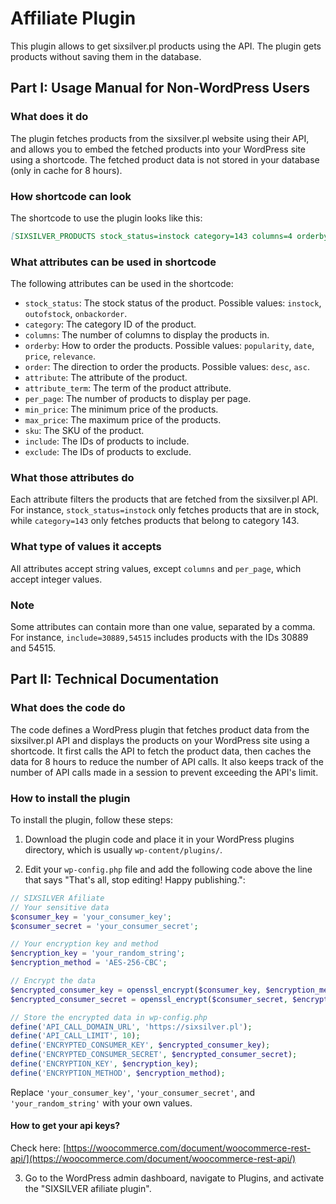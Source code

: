 # Affiliate Plugin

This plugin allows to get sixsilver.pl products using the API. The plugin gets products without saving them in the database.

## Part I: Usage Manual for Non-WordPress Users

### What does it do

The plugin fetches products from the sixsilver.pl website using their API, and allows you to embed the fetched products into your WordPress site using a shortcode. The fetched product data is not stored in your database (only in cache for 8 hours).

### How shortcode can look

The shortcode to use the plugin looks like this:

```markdown
[SIXSILVER_PRODUCTS stock_status=instock category=143 columns=4 orderby=popularity order=desc attribute=pa_kamien attribute_term=218 per_page=8 min_price=100 max_price=1500 sku=S-190-1 include=30889 exclude=54528,54515]
```

### What attributes can be used in shortcode

The following attributes can be used in the shortcode:

- `stock_status`: The stock status of the product. Possible values: `instock`, `outofstock`, `onbackorder`.
- `category`: The category ID of the product.
- `columns`: The number of columns to display the products in.
- `orderby`: How to order the products. Possible values: `popularity`, `date`, `price`, `relevance`.
- `order`: The direction to order the products. Possible values: `desc`, `asc`.
- `attribute`: The attribute of the product.
- `attribute_term`: The term of the product attribute.
- `per_page`: The number of products to display per page.
- `min_price`: The minimum price of the products.
- `max_price`: The maximum price of the products.
- `sku`: The SKU of the product.
- `include`: The IDs of products to include.
- `exclude`: The IDs of products to exclude.

### What those attributes do

Each attribute filters the products that are fetched from the sixsilver.pl API. For instance, `stock_status=instock` only fetches products that are in stock, while `category=143` only fetches products that belong to category 143.

### What type of values it accepts

All attributes accept string values, except `columns` and `per_page`, which accept integer values.

### Note

Some attributes can contain more than one value, separated by a comma. For instance, `include=30889,54515` includes products with the IDs 30889 and 54515.

## Part II: Technical Documentation

### What does the code do

The code defines a WordPress plugin that fetches product data from the sixsilver.pl API and displays the products on your WordPress site using a shortcode. It first calls the API to fetch the product data, then caches the data for 8 hours to reduce the number of API calls. It also keeps track of the number of API calls made in a session to prevent exceeding the API's limit.

### How to install the plugin

To install the plugin, follow these steps:

1. Download the plugin code and place it in your WordPress plugins directory, which is usually `wp-content/plugins/`.

2. Edit your `wp-config.php` file and add the following code above the line that says "That's all, stop editing! Happy publishing.":

```php
// SIXSILVER Afiliate
// Your sensitive data
$consumer_key = 'your_consumer_key';
$consumer_secret = 'your_consumer_secret';

// Your encryption key and method
$encryption_key = 'your_random_string';
$encryption_method = 'AES-256-CBC';

// Encrypt the data
$encrypted_consumer_key = openssl_encrypt($consumer_key, $encryption_method, $encryption_key);
$encrypted_consumer_secret = openssl_encrypt($consumer_secret, $encryption_method, $encryption_key);

// Store the encrypted data in wp-config.php
define('API_CALL_DOMAIN_URL', 'https://sixsilver.pl');
define('API_CALL_LIMIT', 10);
define('ENCRYPTED_CONSUMER_KEY', $encrypted_consumer_key);
define('ENCRYPTED_CONSUMER_SECRET', $encrypted_consumer_secret);
define('ENCRYPTION_KEY', $encryption_key);
define('ENCRYPTION_METHOD', $encryption_method);
```

Replace `'your_consumer_key'`, `'your_consumer_secret'`, and `'your_random_string'` with your own values.
#### How to get your api keys? 
Check here: [https://woocommerce.com/document/woocommerce-rest-api/](https://woocommerce.com/document/woocommerce-rest-api/)

3. Go to the WordPress admin dashboard, navigate to Plugins, and activate the "SIXSILVER afiliate plugin".
